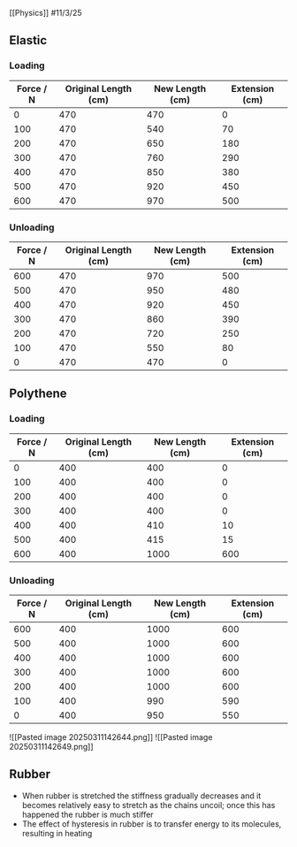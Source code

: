 [[Physics]]
#11/3/25 
## Elastic
### Loading

| Force / N | Original Length (cm) | New Length (cm) | Extension (cm) |
| --------- | -------------------- | --------------- | -------------- |
| 0         | 470                  | 470             | 0              |
| 100       | 470                  | 540             | 70             |
| 200       | 470                  | 650             | 180            |
| 300       | 470                  | 760             | 290            |
| 400       | 470                  | 850             | 380            |
| 500       | 470                  | 920             | 450            |
| 600       | 470                  | 970             | 500            |
### Unloading
| Force / N | Original Length (cm) | New Length (cm) | Extension (cm) |
| --------- | -------------------- | --------------- | -------------- |
| 600       | 470                  | 970             | 500            |
| 500       | 470                  | 950             | 480            |
| 400       | 470                  | 920             | 450            |
| 300       | 470                  | 860             | 390            |
| 200       | 470                  | 720             | 250            |
| 100       | 470                  | 550             | 80             |
| 0         | 470                  | 470             | 0              |
## Polythene
### Loading

| Force / N | Original Length (cm) | New Length (cm) | Extension (cm) |
| --------- | -------------------- | --------------- | -------------- |
| 0         | 400                  | 400             | 0              |
| 100       | 400                  | 400             | 0              |
| 200       | 400                  | 400             | 0              |
| 300       | 400                  | 400             | 0              |
| 400       | 400                  | 410             | 10             |
| 500       | 400                  | 415             | 15             |
| 600       | 400                  | 1000            | 600            |
### Unloading
| Force / N | Original Length (cm) | New Length (cm) | Extension (cm) |
| --------- | -------------------- | --------------- | -------------- |
| 600       | 400                  | 1000            | 600            |
| 500       | 400                  | 1000            | 600            |
| 400       | 400                  | 1000            | 600            |
| 300       | 400                  | 1000            | 600            |
| 200       | 400                  | 1000            | 600            |
| 100       | 400                  | 990             | 590            |
| 0         | 400                  | 950             | 550            |
![[Pasted image 20250311142644.png]]
![[Pasted image 20250311142649.png]]
## Rubber
- When rubber is stretched the stiffness gradually decreases and it becomes relatively easy to stretch as the chains uncoil; once this has happened the rubber is much stiffer
- The effect of hysteresis in rubber is to transfer energy to its molecules, resulting in heating
